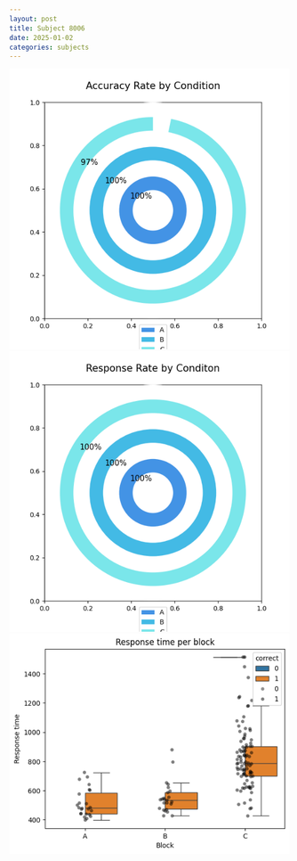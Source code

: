 ```yaml
---
layout: post
title: Subject 8006
date: 2025-01-02
categories: subjects
---
```


![](data/8006/run-8/8006_accuracy_rate.png)
![](data/8006/run-8/8006_response_rate.png)
![](data/8006/run-8/8006_rt.png)
